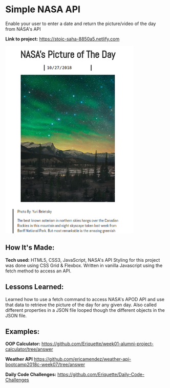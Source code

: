 # Simple NASA API
Enable your user to enter a date and return the picture/video of the day from NASA's API

**Link to project:** https://stoic-saha-8850a5.netlify.com

![alt tag](screen.png)

## How It's Made:

**Tech used:** HTML5, CSS3, JavaScript, NASA's API
Styling for this project was done using CSS Grid & Flexbox. Written in vanilla Javascript using the fetch method to access an API.

## Lessons Learned:
Learned how to use a fetch command to access NASA's APOD API and use that data to retrieve the picture of the day for any given day. Also called different properties in a JSON file looped though the different objects in the JSON file.

## Examples:

**OOP Calculator:** https://github.com/Eriquette/week01-alumni-project-calculator/tree/answer

**Weather API** https://github.com/ericamendez/weather-api-bootcamp2018c-week07/tree/answer

**Daily Code Challenges:** https://github.com/Eriquette/Daily-Code-Challenges
